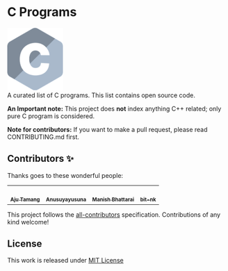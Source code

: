 # C Programs

<div algin="center">
<a href="https://github.com/Aju100/C-programs">
<img style="width:128px;" src="assets/C.png">
</a>
</div>
A curated list of C programs. This list contains open source code. 

**An Important note:** This project does **not** index anything C++ related; only pure C program is considered.

**Note for contributors:** If you want to make a pull request, please read CONTRIBUTING.md first.


## Contributors ✨

Thanks goes to these wonderful people:
<table>
<tr>
<td align="center">
<a href="https://github.com/Aju100"><img src="" width="100px;" alt=""/><br /><sub><b>Aju Tamang</b></sub></a><br />
</td>
<td align="center">
<a href="https://github.com/Anusuyayusuna"><img src="https://avatars0.githubusercontent.com/u/47968087?s=400&v=4" width="100px;" alt=""/><br /><sub><b> Anusuyayusuna
</b></sub></a><br />

<td align="center">
<a href="https://github.com/nepalikingpin"><img src="https://avatars2.githubusercontent.com/u/33629469?s=400&v=4" width="100px;" alt=""/><br /><sub><b> Manish Bhattarai
</b></sub></a><br />

<td align="center">
<a href="https://github.com/bit-nk"><img src="https://avatars3.githubusercontent.com/u/53249533?s=400&v=4" width="100px;" alt=""/><br /><sub><b> bit-nk
</b></sub></a><br />

</td>

</tr>
</table>

This project follows the [all-contributors](https://github.com/all-contributors/all-contributors) specification. Contributions of any kind welcome!


## License
This work is released under [MIT License][MIT]

[MIT]:https://github.com/Aju100/C-programs/blob/master/LICENSE
